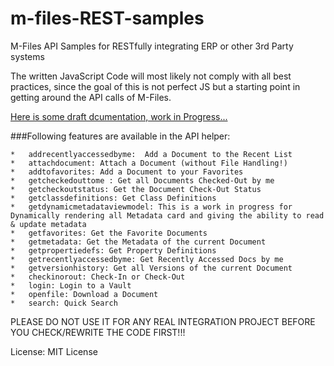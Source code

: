 m-files-REST-samples
==========================

M-Files API Samples for RESTfully integrating ERP or other 3rd Party systems

The written JavaScript Code will most likely not comply with all best practices, since the goal of this is not perfect JS but a starting point in getting around the API calls of M-Files.

[Here is some draft dcumentation, work in Progress...](http://slides.com/kiscope/m-files-api-documentation#/)

###Following features are available in the API helper:

    *	addrecentlyaccessedbyme:  Add a Document to the Recent List
    *	attachdocument: Attach a Document (without File Handling!)
    *	addtofavorites: Add a Document to your Favorites
    *	getcheckedouttome : Get all Documents Checked-Out by me
    *	getcheckoutstatus: Get the Document Check-Out Status
    *	getclassdefinitions: Get Class Definitions
    *	getdynamicmetadataviewmodel: This is a work in progress for Dynamically rendering all Metadata card and giving the ability to read & update metadata
    *	getfavorites: Get the Favorite Documents
    *	getmetadata: Get the Metadata of the current Document
    *	getpropertiedefs: Get Property Definitions
    *	getrecentlyaccessedbyme: Get Recently Accessed Docs by me
    *	getversionhistory: Get all Versions of the current Document
    *	checkinorout: Check-In or Check-Out
    *	login: Login to a Vault
    *	openfile: Download a Document
    *	search: Quick Search


PLEASE DO NOT USE IT FOR ANY REAL INTEGRATION PROJECT BEFORE YOU CHECK/REWRITE THE CODE FIRST!!!


License: MIT License
